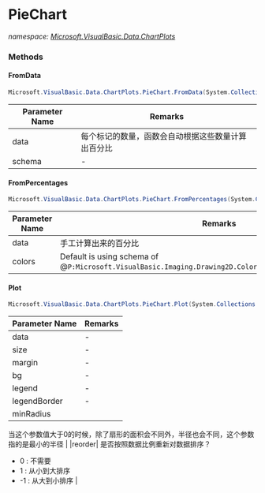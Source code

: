 ﻿# PieChart
_namespace: [Microsoft.VisualBasic.Data.ChartPlots](./index.md)_





### Methods

#### FromData
```csharp
Microsoft.VisualBasic.Data.ChartPlots.PieChart.FromData(System.Collections.Generic.IEnumerable{Microsoft.VisualBasic.ComponentModel.DataSourceModel.NamedValue{System.Int32}},System.String)
```


|Parameter Name|Remarks|
|--------------|-------|
|data|每个标记的数量，函数会自动根据这些数量计算出百分比|
|schema|-|


#### FromPercentages
```csharp
Microsoft.VisualBasic.Data.ChartPlots.PieChart.FromPercentages(System.Collections.Generic.IEnumerable{Microsoft.VisualBasic.ComponentModel.DataSourceModel.NamedValue{System.Double}},System.Drawing.Color[])
```


|Parameter Name|Remarks|
|--------------|-------|
|data|手工计算出来的百分比|
|colors|Default is using schema of @``P:Microsoft.VisualBasic.Imaging.Drawing2D.Colors.OfficeColorThemes.Office2016``|


#### Plot
```csharp
Microsoft.VisualBasic.Data.ChartPlots.PieChart.Plot(System.Collections.Generic.IEnumerable{Microsoft.VisualBasic.Data.ChartPlots.Fractions},System.Drawing.Size,System.Drawing.Size,System.String,Microsoft.VisualBasic.Data.ChartPlots.Fractions.ValueLabels,System.String,System.Boolean,System.String,Microsoft.VisualBasic.Imaging.Drawing2D.Vector.Shapes.Border,System.Single,System.Int32)
```


|Parameter Name|Remarks|
|--------------|-------|
|data|-|
|size|-|
|margin|-|
|bg|-|
|legend|-|
|legendBorder|-|
|minRadius|
 当这个参数值大于0的时候，除了扇形的面积会不同外，半径也会不同，这个参数指的是最小的半径
 |
|reorder|
 是否按照数据比例重新对数据排序？
 +  0 : 不需要
 +  1 : 从小到大排序
 + -1 : 从大到小排序 
 |



